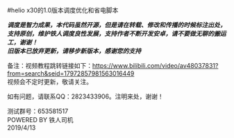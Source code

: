 #helio x30的1.0版本调度优化和省电脚本  

***调度是智力成果，本代码虽然开源，但是请在转载、修改和传播的时候标注出处，支持原创，维护铁人调度良性发展，支持作者不断开发安卓，请不要做无聊的搬运工，谢谢！***  
***旧版本已放弃更新，请移步新版本，感谢您的支持***  

备注：视频教程跳转链接如下：https://www.bilibili.com/video/av48037831?from=search&seid=17972857981563016449  
视频会不定时更新，敬请关注。  

如有问题，请联系QQ：2823433906。注明来处，谢谢！  

测试群号：653581517  
POWERED BY 铁人司机    
2019/4/13  
